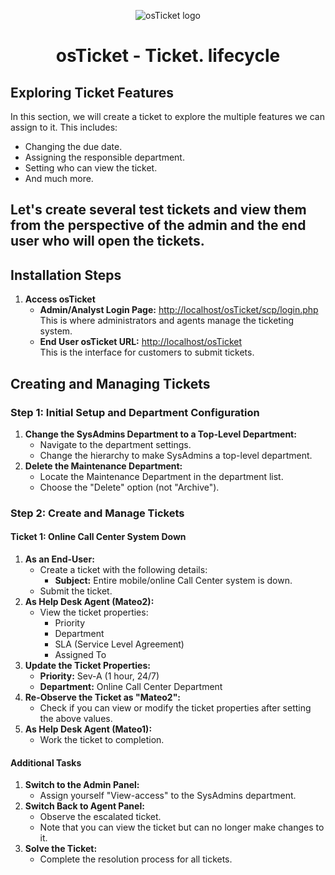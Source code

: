 <p align="center"> <img src="https://i.imgur.com/Clzj7Xs.png" alt="osTicket logo" /> </p> <h1 align="center">osTicket - Ticket. lifecycle</h1>
<h2>Exploring Ticket Features</h2> <p>In this section, we will create a ticket to explore the multiple features we can assign to it. This includes:</p> <ul> <li>Changing the due date.</li> <li>Assigning the responsible department.</li> <li>Setting who can view the ticket.</li> <li>And much more.</li> </ul>

<h2>Let's create several test tickets and view them from the perspective of the admin and the end user who will open the tickets.</h2> <h2>Installation Steps</h2> <ol> <li><strong>Access osTicket</strong> <ul> <li><strong>Admin/Analyst Login Page:</strong> <a href="http://localhost/osTicket/scp/login.php">http://localhost/osTicket/scp/login.php</a> <br />This is where administrators and agents manage the ticketing system.</li> <li><strong>End User osTicket URL:</strong> <a href="http://localhost/osTicket">http://localhost/osTicket</a> <br />This is the interface for customers to submit tickets.</li> </ul> </li> </ol>
<h2>Creating and Managing Tickets</h2> <h3>Step 1: Initial Setup and Department Configuration</h3> <ol> <li><strong>Change the SysAdmins Department to a Top-Level Department:</strong> <ul> <li>Navigate to the department settings.</li> <li>Change the hierarchy to make SysAdmins a top-level department.</li> </ul> </li> <li><strong>Delete the Maintenance Department:</strong> <ul> <li>Locate the Maintenance Department in the department list.</li> <li>Choose the "Delete" option (not "Archive").</li> </ul> </li> </ol> <h3>Step 2: Create and Manage Tickets</h3> <h4>Ticket 1: Online Call Center System Down</h4> <ol> <li><strong>As an End-User:</strong> <ul> <li>Create a ticket with the following details: <ul> <li><strong>Subject:</strong> Entire mobile/online Call Center system is down.</li> </ul> </li> <li>Submit the ticket.</li> </ul> </li> <li><strong>As Help Desk Agent (Mateo2):</strong> <ul> <li>View the ticket properties: <ul> <li>Priority</li> <li>Department</li> <li>SLA (Service Level Agreement)</li> <li>Assigned To</li> </ul> </li> </ul> </li> <li><strong>Update the Ticket Properties:</strong> <ul> <li><strong>Priority:</strong> Sev-A (1 hour, 24/7)</li> <li><strong>Department:</strong> Online Call Center Department</li> </ul> </li> <li><strong>Re-Observe the Ticket as "Mateo2":</strong> <ul> <li>Check if you can view or modify the ticket properties after setting the above values.</li> </ul> </li> <li><strong>As Help Desk Agent (Mateo1):</strong> <ul> <li>Work the ticket to completion.</li> </ul> </li> </ol> <h4>Additional Tasks</h4> <ol> <li><strong>Switch to the Admin Panel:</strong> <ul> <li>Assign yourself "View-access" to the SysAdmins department.</li> </ul> </li> <li><strong>Switch Back to Agent Panel:</strong> <ul> <li>Observe the escalated ticket.</li> <li>Note that you can view the ticket but can no longer make changes to it.</li> </ul> </li> <li><strong>Solve the Ticket:</strong> <ul> <li>Complete the resolution process for all tickets.</li> </ul> </li> </ol>
